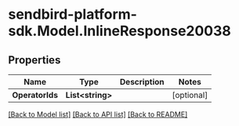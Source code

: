 
# sendbird-platform-sdk.Model.InlineResponse20038

## Properties

Name | Type | Description | Notes
------------ | ------------- | ------------- | -------------
**OperatorIds** | **List&lt;string&gt;** |  | [optional] 

[[Back to Model list]](../README.md#documentation-for-models)
[[Back to API list]](../README.md#documentation-for-api-endpoints)
[[Back to README]](../README.md)


